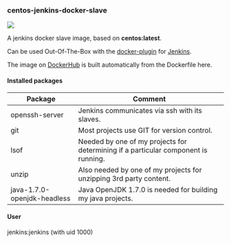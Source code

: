 ### centos-jenkins-docker-slave

[![](https://badge.imagelayers.io/stefanlehmann/centos-jenkins-docker-slave:latest.svg)](https://imagelayers.io/?images=stefanlehmann/centos-jenkins-docker-slave:latest 'Get your own badge on imagelayers.io')

A jenkins docker slave image, based on **centos:latest**.

Can be used Out-Of-The-Box with the [docker-plugin](https://wiki.jenkins-ci.org/display/JENKINS/Docker+Plugin "docker-plugin") for [Jenkins](https://jenkins-ci.org/ "Jenkins CI Server").

The image on [DockerHub](https://hub.docker.com/r/stefanlehmann/centos-jenkins-docker-slave/ "DockerHub") is built automatically from the Dockerfile here.

#### Installed packages

| Package                     | Comment                                                                          |
|-----------------------------|----------------------------------------------------------------------------------|
| openssh-server              | Jenkins communicates via ssh with its slaves.                                    |
| git                         | Most projects use GIT for version control.                                       |
| lsof                        | Needed by one of my projects for determining if a particular component is running. |
| unzip                       | Also needed by one of my projects for unzipping 3rd party content.               |
| java-1.7.0-openjdk-headless | Java OpenJDK 1.7.0 is needed for building my java projects.                      |

#### User

jenkins:jenkins (with uid 1000)
